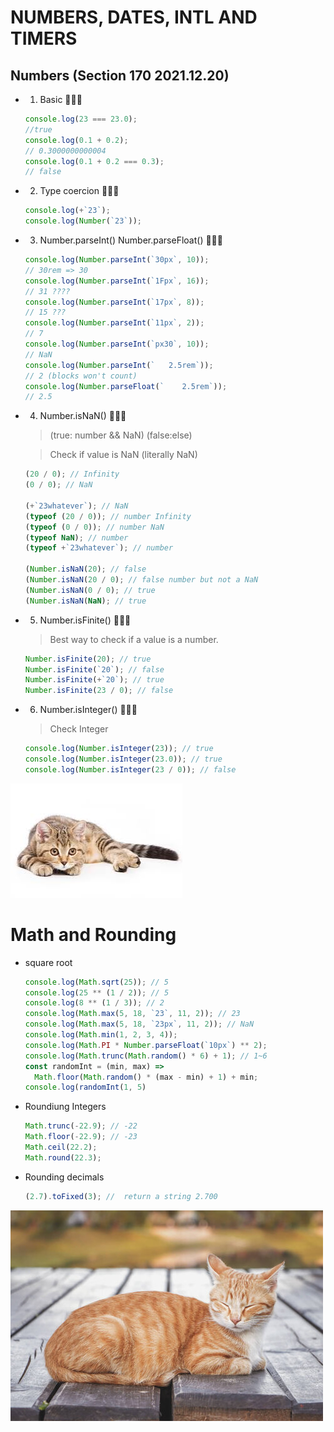 # NUMBERS, DATES, INTL AND TIMERS

## Numbers (Section 170 2021.12.20)

- 1. Basic 🎉🎉🎉

  ```javascript
  console.log(23 === 23.0);
  //true
  console.log(0.1 + 0.2);
  // 0.3000000000004
  console.log(0.1 + 0.2 === 0.3);
  // false
  ```

- 2. Type coercion 🎉🎉🎉

  ```javascript
  console.log(+`23`);
  console.log(Number(`23`));
  ```

- 3. Number.parseInt() Number.parseFloat() 🎉🎉🎉

  ```javascript
  console.log(Number.parseInt(`30px`, 10));
  // 30rem => 30
  console.log(Number.parseInt(`1Fpx`, 16));
  // 31 ????
  console.log(Number.parseInt(`17px`, 8));
  // 15 ???
  console.log(Number.parseInt(`11px`, 2));
  // 7
  console.log(Number.parseInt(`px30`, 10));
  // NaN
  console.log(Number.parseInt(`   2.5rem`));
  // 2 (blocks won't count)
  console.log(Number.parseFloat(`    2.5rem`));
  // 2.5
  ```

- 4. Number.isNaN() 🎉🎉🎉

  > (true: number && NaN) (false:else)

  > Check if value is NaN (literally NaN)

  ```javascript
  (20 / 0); // Infinity
  (0 / 0); // NaN

  (+`23whatever`); // NaN
  (typeof (20 / 0)); // number Infinity
  (typeof (0 / 0)); // number NaN
  (typeof NaN); // number
  (typeof +`23whatever`); // number

  (Number.isNaN(20); // false
  (Number.isNaN(20 / 0); // false number but not a NaN
  (Number.isNaN(0 / 0); // true
  (Number.isNaN(NaN); // true
  ```

- 5. Number.isFinite() 🎉🎉🎉

  > Best way to check if a value is a number.

  ```javascript
  Number.isFinite(20); // true
  Number.isFinite(`20`); // false
  Number.isFinite(+`20`); // true
  Number.isFinite(23 / 0); // false
  ```

- 6. Number.isInteger() 🎉🎉🎉

  > Check Integer

  ```javascript
  console.log(Number.isInteger(23)); // true
  console.log(Number.isInteger(23.0)); // true
  console.log(Number.isInteger(23 / 0)); // false
  ```

![](img/cat3.jpg)

# Math and Rounding

- square root

  ```javascript
  console.log(Math.sqrt(25)); // 5
  console.log(25 ** (1 / 2)); // 5
  console.log(8 ** (1 / 3)); // 2
  console.log(Math.max(5, 18, `23`, 11, 2)); // 23
  console.log(Math.max(5, 18, `23px`, 11, 2)); // NaN
  console.log(Math.min(1, 2, 3, 4));
  console.log(Math.PI * Number.parseFloat(`10px`) ** 2);
  console.log(Math.trunc(Math.random() * 6) + 1); // 1~6
  const randomInt = (min, max) =>
    Math.floor(Math.random() * (max - min) + 1) + min;
  console.log(randomInt(1, 5)
  ```

- Roundiung Integers

  ```javascript
  Math.trunc(-22.9); // -22
  Math.floor(-22.9); // -23
  Math.ceil(22.2);
  Math.round(22.3);
  ```

- Rounding decimals

  ```javascript
  (2.7).toFixed(3); //  return a string 2.700
  ```

![](img/cat2.jpg)
